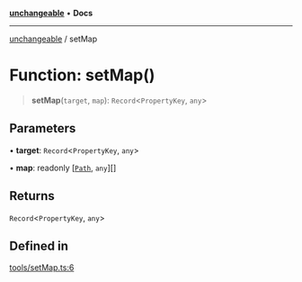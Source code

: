 [**unchangeable**](../README.md) • **Docs**

***

[unchangeable](../README.md) / setMap

# Function: setMap()

> **setMap**(`target`, `map`): `Record`\<`PropertyKey`, `any`\>

## Parameters

• **target**: `Record`\<`PropertyKey`, `any`\>

• **map**: readonly [[`Path`](../type-aliases/Path.md), `any`][]

## Returns

`Record`\<`PropertyKey`, `any`\>

## Defined in

[tools/setMap.ts:6](https://github.com/nevoland/unchangeable/blob/2346b066c6a3bcab5cd6c3ea00a37b523802ea73/lib/tools/setMap.ts#L6)
